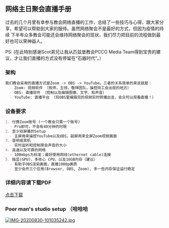 ## 网络主日聚会直播手册

过去的几个月里有幸参与教会网络直播的工作，总结了一些技巧与心得，跟大家分享，希望可以帮助到大家的服侍。虽然网络聚会不是最好的方式，但因为疫情的持续 下半年众多教会可能还会维持网络聚会的现状，我们尽力把目前的流程做到最好也可以荣神益人。

PS: (在此特别感谢Scot弟兄让我从匹兹堡教会PCCO Media Team得到宝贵的建议，才让我们直播的方式没有停留在“石器时代”。）


### 架构

```markdown
我们教会采用的直播方式是Zoom -> OBS -> YouTube。三者的关系简单的来说就是：
  - Zoom: 视频软件 （牧师，主领，敬拜团队，操控同工会出现的地方）
  - OBS: 直播软件 （控制以及编辑图像、文字、和声音）
  - YouTube: 直播平台 （将OBS里编辑完的视频实时转播出去，会众可以观看直播！）
```


### 设备要求

```markdown
1. 付费Zoom账号 (一个教会只需一个账号)
  - Pro即可，不会有40分钟的时限
2. 至少双屏幕的Setup 
  - 主屏用来操控YouTube以及OBS，副屏用来全屏Zoom视频画面
3. 音响或耳机
  - 实时监听和控制聚会声音的大小
4. 高速以及可靠的网络
  - 100mbps为标准；最好使用网线(ethernet cable)连接
5. 独显(GPU)，多核心 CPU，以及16GB内存（建议）
  - 有助于OBS渲染画面，直播1080p画质
  - 至少会开三个应用(Browser, OBS, Zoom), 多一些内存保证运行稳定
```


### 详细内容请下载PDF
<a href="https://github.com/yellowcowantidote/onlineworshiptips/blob/gh-pages/Zoom%20streaming%20guide.pdf">点击下载</a>

### Poor man's studio setup （哈哈哈
[![IMG-20200830-101035242.jpg](https://i.postimg.cc/Tw3QPZJZ/IMG-20200830-101035242.jpg)](https://postimg.cc/4KjpL2M5)

